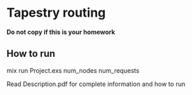 # Tapestry routing

**Do not copy if this is  your homework**

## How to run

mix run Project.exs num_nodes num_requests

Read Description.pdf for complete information and how to run
